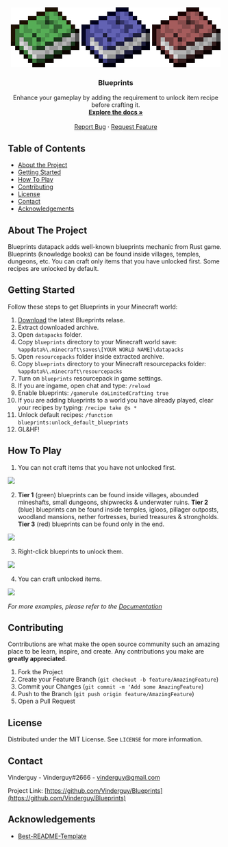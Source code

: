 <!-- PROJECT LOGO -->
<br />
<p align="center">
  <a href="https://github.com/Vinderguy/Blueprints">
    <img src="resources/logo.png" alt="Logo" width="490" height="140">
  </a>

  <h3 align="center">Blueprints</h3>

  <p align="center">
    Enhance your gameplay by adding the requirement to unlock item recipe before crafting it.
    <br />
    <a href="https://github.com/Vinderguy/Blueprints/wiki"><strong>Explore the docs »</strong></a>
    <br />
    <br />
    <a href="https://github.com/Vinderguy/Blueprints/issues">Report Bug</a>
    ·
    <a href="https://github.com/Vinderguy/Blueprints/issues">Request Feature</a>
  </p>
</p>



<!-- TABLE OF CONTENTS -->
## Table of Contents

* [About the Project](#about-the-project)
* [Getting Started](#getting-started)
* [How To Play](#how-to-play)
* [Contributing](#contributing)
* [License](#license)
* [Contact](#contact)
* [Acknowledgements](#acknowledgements)



<!-- ABOUT THE PROJECT -->
## About The Project

Blueprints datapack adds well-known blueprints mechanic from Rust game. Blueprints (knowledge books) can be found inside villages, temples, dungeons, etc. You can craft only items that you have unlocked first. Some recipes are unlocked by default.



<!-- GETTING STARTED -->
## Getting Started

Follow these steps to get Blueprints in your Minecraft world:

1. [Download](#TODO) the latest Blueprints relase.
2. Extract downloaded archive.
3. Open `datapacks` folder.
4. Copy `blueprints` directory to your Minecraft world save:
`
%appdata%\.minecraft\saves\[YOUR WORLD NAME]\datapacks
`
5. Open `resourcepacks` folder inside extracted archive.
6. Copy `blueprints` directory to your Minecraft resourcepacks folder:
`
%appdata%\.minecraft\resourcepacks
`
7. Turn on `blueprints` resourcepack in game settings.
8. If you are ingame, open chat and type:
`/reload`
9. Enable blueprints:
`/gamerule doLimitedCrafting true`
10. If you are adding blueprints to a world you have already played, clear your recipes by typing:
`/recipe take @s *`
11. Unlock default recipes:
`/function blueprints:unlock_default_blueprints`
12. GL&HF!



<!-- HOW TO PLAY -->
## How To Play

1. You can not craft items that you have not unlocked first.

![](https://github.com/Vinderguy/Blueprints/blob/master/resources/screenshots/sample_step1.png)


2. **Tier 1** (green) blueprints can be found inside villages, abounded mineshafts, small dungeons, shipwrecks & underwater ruins. **Tier 2** (blue) blueprints can be found inside temples, igloos, pillager outposts, woodland mansions, nether fortresses, buried treasures & strongholds. **Tier 3** (red) blueprints can be found only in the end.

![](https://github.com/Vinderguy/Blueprints/blob/master/resources/screenshots/sample_step2.png)


3. Right-click blueprints to unlock them.

![](https://github.com/Vinderguy/Blueprints/blob/master/resources/screenshots/sample_step3.png)


4. You can craft unlocked items.

![](https://github.com/Vinderguy/Blueprints/blob/master/resources/screenshots/sample_step4.png)

_For more examples, please refer to the [Documentation](https://github.com/Vinderguy/Blueprints/wiki)_



<!-- CONTRIBUTING -->
## Contributing

Contributions are what make the open source community such an amazing place to be learn, inspire, and create. Any contributions you make are **greatly appreciated**.

1. Fork the Project
2. Create your Feature Branch (`git checkout -b feature/AmazingFeature`)
3. Commit your Changes (`git commit -m 'Add some AmazingFeature`)
4. Push to the Branch (`git push origin feature/AmazingFeature`)
5. Open a Pull Request



<!-- LICENSE -->
## License

Distributed under the MIT License. See `LICENSE` for more information.



<!-- CONTACT -->
## Contact

Vinderguy - Vinderguy#2666 - vinderguy@gmail.com

Project Link: [https://github.com/Vinderguy/Blueprints](https://github.com/Vinderguy/Blueprints)



<!-- ACKNOWLEDGEMENTS -->
## Acknowledgements

* [Best-README-Template](https://github.com/othneildrew/Best-README-Template)
